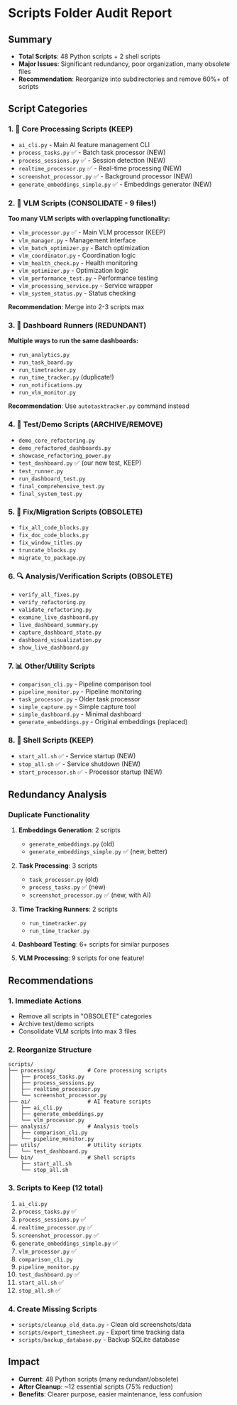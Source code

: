 # Scripts Folder Audit Report

## Summary
- **Total Scripts**: 48 Python scripts + 2 shell scripts
- **Major Issues**: Significant redundancy, poor organization, many obsolete files
- **Recommendation**: Reorganize into subdirectories and remove 60%+ of scripts

## Script Categories

### 1. 🚀 Core Processing Scripts (KEEP)
- `ai_cli.py` - Main AI feature management CLI
- `process_tasks.py` ✅ - Batch task processor (NEW)
- `process_sessions.py` ✅ - Session detection (NEW)
- `realtime_processor.py` ✅ - Real-time processing (NEW)
- `screenshot_processor.py` ✅ - Background processor (NEW)
- `generate_embeddings_simple.py` ✅ - Embeddings generator (NEW)

### 2. 🎯 VLM Scripts (CONSOLIDATE - 9 files!)
**Too many VLM scripts with overlapping functionality:**
- `vlm_processor.py` ✅ - Main VLM processor (KEEP)
- `vlm_manager.py` - Management interface
- `vlm_batch_optimizer.py` - Batch optimization
- `vlm_coordinator.py` - Coordination logic
- `vlm_health_check.py` - Health monitoring
- `vlm_optimizer.py` - Optimization logic
- `vlm_performance_test.py` - Performance testing
- `vlm_processing_service.py` - Service wrapper
- `vlm_system_status.py` - Status checking

**Recommendation**: Merge into 2-3 scripts max

### 3. 🏃 Dashboard Runners (REDUNDANT)
**Multiple ways to run the same dashboards:**
- `run_analytics.py`
- `run_task_board.py`
- `run_timetracker.py` 
- `run_time_tracker.py` (duplicate!)
- `run_notifications.py`
- `run_vlm_monitor.py`

**Recommendation**: Use `autotasktracker.py` command instead

### 4. 🧪 Test/Demo Scripts (ARCHIVE/REMOVE)
- `demo_core_refactoring.py`
- `demo_refactored_dashboards.py`
- `showcase_refactoring_power.py`
- `test_dashboard.py` ✅ (our new test, KEEP)
- `test_runner.py`
- `run_dashboard_test.py`
- `final_comprehensive_test.py`
- `final_system_test.py`

### 5. 🔧 Fix/Migration Scripts (OBSOLETE)
- `fix_all_code_blocks.py`
- `fix_doc_code_blocks.py`
- `fix_window_titles.py`
- `truncate_blocks.py`
- `migrate_to_package.py`

### 6. 🔍 Analysis/Verification Scripts (OBSOLETE)
- `verify_all_fixes.py`
- `verify_refactoring.py`
- `validate_refactoring.py`
- `examine_live_dashboard.py`
- `live_dashboard_summary.py`
- `capture_dashboard_state.py`
- `dashboard_visualization.py`
- `show_live_dashboard.py`

### 7. 📊 Other/Utility Scripts
- `comparison_cli.py` - Pipeline comparison tool
- `pipeline_monitor.py` - Pipeline monitoring
- `task_processor.py` - Older task processor
- `simple_capture.py` - Simple capture tool
- `simple_dashboard.py` - Minimal dashboard
- `generate_embeddings.py` - Original embeddings (replaced)

### 8. 🐚 Shell Scripts (KEEP)
- `start_all.sh` ✅ - Service startup (NEW)
- `stop_all.sh` ✅ - Service shutdown (NEW)
- `start_processor.sh` ✅ - Processor startup (NEW)

## Redundancy Analysis

### Duplicate Functionality
1. **Embeddings Generation**: 2 scripts
   - `generate_embeddings.py` (old)
   - `generate_embeddings_simple.py` ✅ (new, better)

2. **Task Processing**: 3 scripts
   - `task_processor.py` (old)
   - `process_tasks.py` ✅ (new)
   - `screenshot_processor.py` ✅ (new, with AI)

3. **Time Tracking Runners**: 2 scripts
   - `run_timetracker.py`
   - `run_time_tracker.py`

4. **Dashboard Testing**: 6+ scripts for similar purposes

5. **VLM Processing**: 9 scripts for one feature!

## Recommendations

### 1. Immediate Actions
- Remove all scripts in "OBSOLETE" categories
- Archive test/demo scripts
- Consolidate VLM scripts into max 3 files

### 2. Reorganize Structure
```
scripts/
├── processing/          # Core processing scripts
│   ├── process_tasks.py
│   ├── process_sessions.py
│   ├── realtime_processor.py
│   └── screenshot_processor.py
├── ai/                  # AI feature scripts
│   ├── ai_cli.py
│   ├── generate_embeddings.py
│   └── vlm_processor.py
├── analysis/            # Analysis tools
│   ├── comparison_cli.py
│   └── pipeline_monitor.py
├── utils/               # Utility scripts
│   └── test_dashboard.py
└── bin/                 # Shell scripts
    ├── start_all.sh
    └── stop_all.sh
```

### 3. Scripts to Keep (12 total)
1. `ai_cli.py`
2. `process_tasks.py` ✅
3. `process_sessions.py` ✅
4. `realtime_processor.py` ✅
5. `screenshot_processor.py` ✅
6. `generate_embeddings_simple.py` ✅
7. `vlm_processor.py` ✅
8. `comparison_cli.py`
9. `pipeline_monitor.py`
10. `test_dashboard.py` ✅
11. `start_all.sh` ✅
12. `stop_all.sh` ✅

### 4. Create Missing Scripts
- `scripts/cleanup_old_data.py` - Clean old screenshots/data
- `scripts/export_timesheet.py` - Export time tracking data
- `scripts/backup_database.py` - Backup SQLite database

## Impact
- **Current**: 48 Python scripts (many redundant/obsolete)
- **After Cleanup**: ~12 essential scripts (75% reduction)
- **Benefits**: Clearer purpose, easier maintenance, less confusion